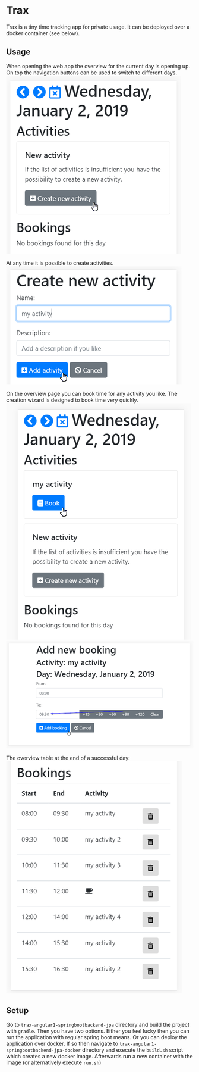 # Trax
Trax is a tiny time tracking app for private usage. It can be deployed over a docker container (see below).

## Usage
When opening the web app the overview for the current day is opening up. On top the navigation buttons can be used to switch to different days.
![Screenshot](readme-files/01_overview.png)

At any time it is possible to create activities.
![Screenshot](readme-files/02_create_activity.png)

On the overview page you can book time for any activity you like. The creation wizard is designed to book time very quickly.
![Screenshot](readme-files/03_book_1.png)
![Screenshot](readme-files/04_book2.png)

The overview table at the end of a successful day:
![Screenshot](readme-files/05_overview.png)

## Setup
Go to `trax-angular1-springbootbackend-jpa` directory and build the project with `gradle`. Then you have two options. Either you feel lucky then you can run the application with regular spring boot means. Or you can deploy the application over docker. If so then navigate to `trax-angular1-springbootbackend-jpa-docker` directory and execute the `build.sh` script which creates a new docker image. Afterwards run a new container with the image (or alternatively execute `run.sh`)